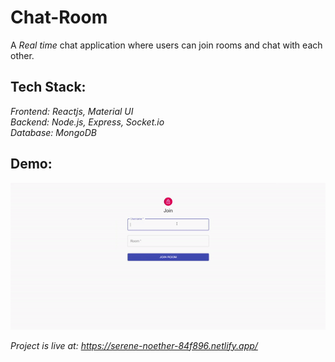 # Chat-Room
A *Real time* chat application where users can join rooms and chat with each other.

## Tech Stack:
*Frontend: Reactjs, Material UI*<br/>
*Backend: Node.js, Express, Socket.io*<br/>
*Database: MongoDB*

## Demo:
![demo](https://github.com/chetas411/Chat-Room/blob/main/demo.gif)

*Project is live at: https://serene-noether-84f896.netlify.app/*
